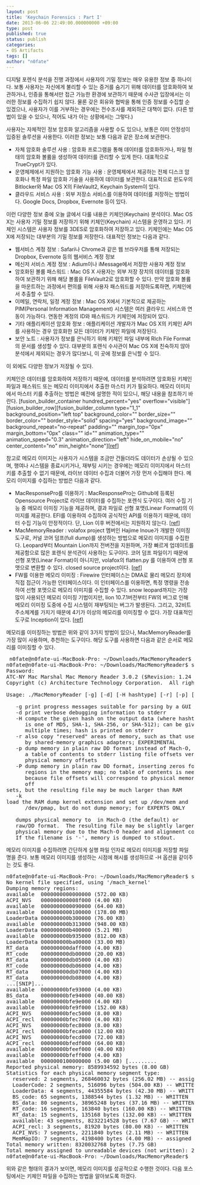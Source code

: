 ```yaml
---
layout: post
title: 'Keychain Forensics : Part I'
date: 2013-06-06 22:49:00.000000000 +09:00
type: post
published: true
status: publish
categories:
- OS Artifacts
tags: []
author: "n0fate"
---
```

<p>디지털 포렌식 분석을 진행 과정에서 사용자의 기밀 정보는 매우 유용한 정보 중 하나이다. 보통 사용자는 자신에게 불리할 수 있는 증거를 숨기기 위해 데이터를 암호화하여 보관하거나, 인증을 통해서만 접근 가능한 환경에 보관하기 때문에 수사관 입장에서는 이러한 정보를 수집하기 쉽지 않다. 물론 갖은 회유와 협박을 통해 인증 정보를 수집할 순 있겠으나, 사용자가 이를 거부하는 경우에는 전수조사를 제외하곤 대책이 없다. (다른 방법이 있을 수 있으나, 적어도 내가 아는 상황에서는 그렇다.)</p>
<p>사용자는 자체적인 정보 암호화 알고리즘을 사용할 수도 있으나, 보통은 이미 안정성이 입증된 솔루션을 사용한다. 이러한 정보는 보통 다음과 같은 장소에 보관한다.
<ul>
<li>자체 암호화 솔루션 사용 : 암호화 프로그램을 통해 데이터를 암호화하거나, 파일 형태의 암호화 볼륨을 생성하여 데이터를 관리할 수 있게 한다. 대표적으로 TrueCrypt가 있다.</li>
<li>운영체제에서 지원하는 암호화 기능 사용 : 운영체제에서 제공하는 전체 디스크 암호화나 특정 파일 암호화 기술을 사용하여 데이터를 보관한다. 대표적으로 윈도우의 Bitlocker와 Mac OS X의 FileVault2, Keychain System이 있다.</li>
<li>클라우드 서비스 사용 : 외부 저장소 서비스를 이용하여 데이터를 저장하는 방법이다. Google Docs, Dropbox, Evernote 등이 있다.</li>
</ul>
<p>이런 다양한 정보 중에 오늘 글에서 다룰 내용은 키체인(Keychain) 분석이다. Mac OS X는 사용자 기밀 정보를 저장하기 위해 키체인(Keychain) 시스템을 운영하고 있다. 키체인 시스템은 사용자 정보를 3DES로 암호화하여 저장하고 있다. 키체인에는 Mac OS X에 저장되는 대부분의 기밀 정보를 저장한다. 대표적인 정보는 다음과 같다.
<ul>
<li>웹서비스 계정 정보 : Safari나 Chrome과 같은 웹 브라우저를 통해 저장되는 Dropbox, Evernote 등의 웹서비스 계정 정보</li>
<li>메신저 서비스 계정 정보 : Adium이나 iMessage에서 저장한 사용자 계정 정보</li>
<li>암호화된 볼륨 패스워드 : Mac OS X 사용자는 외부 저장 장치의 데이터를 암호화하여 보관하기 위해 해당 볼륨을 FileVault2로 암호화할 수 있다. 만약 암호화 볼륨을 마운트하는 과정에서 편의를 위해 사용자 패스워드를 저장하도록하면, 키체인에서 추출할 수 있다.</li>
<li>이메일, 연락처, 일정 계정 정보 : Mac OS X에서 기본적으로 제공하는 PIM(Personal Information Management) 시스템은 여러 클라우드 서비스와 연동이 가능하다. 연동한 계정의 ID와 패스워드가 키체인에 저장되어 있다.</li>
<li>기타 애플리케이션 암호화 정보 : 애플리케이션 개발자가 Mac OS X의 키체인 API를 사용하는 경우 암호화한 모든 데이터가 키체인 파일에 저장된다.</li>
<li>보안 노트 : 사용자가 정보를 은닉하기 위해 키체인 파일 내부에 RIch File Format의 문서를 생성할 수 있다. 대부분의 포렌식 수사관이 Mac OS X에 친숙하지 않아 분석에서 제외되는 경우가 많다보니, 이 곳에 정보를 은닉할 수 있다.</li>
</ul>
<p>이 외에도 다양한 정보가 저장될 수 있다.</p>
<p>키체인은 데이터를 암호화하여 저장하기 때문에, 데이터를 분석하려면 암호화된 키체인 파일과 패스워드 또는 메모리 이미지에서 추출한 마스터 키가 필요하다. 메모리 이미지에서 마스터 키를 추출하는 방법은 예전에 설명한 적이 있으니, 해당 내용을 참조하기 바란다. [fusion_builder_container hundred_percent="yes" overflow="visible"][fusion_builder_row][fusion_builder_column type="1_1" background_position="left top" background_color="" border_size="" border_color="" border_style="solid" spacing="yes" background_image="" background_repeat="no-repeat" padding="" margin_top="0px" margin_bottom="0px" class="" id="" animation_type="" animation_speed="0.3" animation_direction="left" hide_on_mobile="no" center_content="no" min_height="none"][<a href="http://forensic.n0fate.com/2012/09/volafox-decrypting-keychain-file-using.html" target="_blank" title="">ref</a>]</p>
<p>참고로 메모리 이미지는 사용자가 시스템을 조금만 건들더라도 데이터가 손상될 수 있으며, 행여나 시스템을 종료시키거나, 재부팅 시키는 경우에는 메모리 이미지에서 마스터 키를 추출할 수 없기 때문에, 라이브 데이터 수집과 더불어 가장 먼저 수집해야 한다. 메모리 이미지를 수집하는 방법은 다음과 같다.<br /><a href="http://%28null%29/" target="_self" title=""></a>
<ul>
<li>MacResponsePro를 이용하기 : MacResponsePro는 Github에 등록된 Opensource Project로 라이브 데이터를 수집하는 포렌식 도구이다. 여러 수집 기능 중 메모리 이미징 기능을 제공하며, 결과 파일로 선형 포맷(Linear Format)의 이미지를 제공한다. EFI를 이용하여 수집하여 공식적인 API를 이용하기 때문에, 데이터 수집 기능이 안정적이다. 단, Lion 이후 버전에서는 지원하지 않는다. [<a href="http://macresponseforensics.com/" target="_blank" title="">ref</a>]</li>
<li>MacMemoryReader : volafox project 멤버인 Hajime Inoue가 개발한 이미징 도구로, 커널 코어 덤프(full dump)를 생성하는 방법으로 메모리 이미지를 수집한다. Leopard부터 Mountain Lion까지 전버전을 지원하며, 가장 빠르게 업데이트를 제공함으로 많은 포렌식 분석관이 사용하는 도구이다. 코어 덤프 파일이기 때문에 선형 포맷(Linear Format)이 아니지만, volafox의 flatten.py 를 이용하여 선형 포맷으로 변환할 수 있다. closed source project이다. [<a href="http://cybermarshal.com/index.php/cyber-marshal-utilities/mac-memory-reader" target="_blank" title="">ref</a>]</li>
<li>FW를 이용한 메모리 이미징 : Firewire 인터페이스는 DMA로 물리 메모리 장치에 직접 접근이 가능한 인터페이스이다. 이 인터페이스를 이용하면, 특정 명령을 전송하여 선형 포맷으로 메모리 이미지를 수집할 수 있다.  snow leopard까지는 가장 많이 사용되던 메모리 이미징 기법이지만, lion 10.7.1버전부터 FW의 버그로 인해 메모리 이미징 도중에 수집 시스템이 재부팅되는 버그가 발생된다. 그리고, 32비트 주소체계를 가지기 때문에 4기가 이상의 메모리를 이미징할 수 없다. 가장 대표적인 도구로 Inception이 있다. [<a href="http://www.blogger.com/blogger.g?blogID=7620918615785302711" target="_blank" title=""></a><a href="http://www.breaknenter.org/projects/inception/" target="_blank" title="">ref</a>]</li>
</ul>
<p>메모리를 이미징하는 방법은 위와 같이 3가지 방법이 있으나, MacMemoryReader를 가장 많이 사용하며, 추천하는 도구이다. 해당 도구를 사용하면 다음과 같은 순서로 메모리를 이미징할 수 있다.</p>
<pre> n0fate@n0fate-ui-MacBook-Pro: ~/Downloads/MacMemoryReader$ sudo ./MacMemoryReader<br />n0fate@n0fate-ui-MacBook-Pro: ~/Downloads/MacMemoryReader$ sudo ./MacMemoryReader <br />Password:<br />ATC-NY Mac Marshal Mac Memory Reader 3.0.2 ($Revision: 1.24 $)<br />Copyright (c) Architecture Technology Corporation.  All rights reserved.<br /><br />Usage: ./MacMemoryReader [-g] [-d] [-H hashtype] [-r] [-p] [-P] [-k] <filename><br /><br />   -g print progress messages suitable for parsing by a GUI<br />   -d print verbose debugging information to stderr<br />   -H compute the given hash on the output data (where hashtype<br />      is one of MD5, SHA-1, SHA-256, or SHA-512); can be given<br />      multiple times; hash is printed on stderr<br />   -r also copy "reserved" areas of memory, such as that used<br />      by shared-memory graphics adapters; EXPERIMENTAL<br />   -p dump memory in plain raw DD format instead of Mach-O, then write<br />      a table of contents to stderr listing file offsets versus<br />      physical memory offsets<br />   -P dump memory in plain raw DD format, inserting zeros for un-mapped<br />      regions in the memory map; no table of contents is needed,<br />      because file offsets will correspond to physical memory<br />      off
sets, but the resulting file may be much larger than RAM<br />   -k
load the RAM dump kernel extension and set up /dev/mem and<br />      /dev/pmap, but do not dump memory; for EXPERTS ONLY<br /><br />   dumps physical memory to <filename> in Mach-O (the default) or<br />   raw/DD format.  The resulting file may be slightly larger than<br />   physical memory due to the Mach-O header and alignment constraints.<br />   If the filename is '-', memory is dumped to stdout.<br /></filename></filename></pre>
<p>메모리 이미지를 수집하려면 간단하게 실행 파일 인자로 메모리 이미지를 저장할 파일 명을 준다. 보통 메모리 이미지를 생성하는 시점에 해시를 생성하므로 -H 옵션을 같이주는 것도 좋다.  
<pre>n0fate@n0fate-ui-MacBook-Pro: ~/Downloads/MacMemoryReader$ sudo ./MacMemoryReader test.mem<br />No kernel file specified, using '/mach_kernel' <br />Dumping memory regions:<br />available  0000000000000000 (572.00 KB)                               [WRITTEN]<br />ACPI_NVS   000000000008f000 (4.00 KB)                                 [WRITTEN]<br />available  0000000000090000 (64.00 KB)                                [WRITTEN]<br />available  0000000000100000 (178.00 MB)                               [WRITTEN]<br />LoaderData 000000000b300000 (76.00 KB)                                [WRITTEN]<br />available  000000000b313000 (948.00 KB)                               [WRITTEN]<br />LoaderData 000000000b400000 (5.21 MB)                                 [WRITTEN]<br />available  000000000b935000 (812.00 KB)                               [WRITTEN]<br />LoaderData 000000000ba00000 (33.00 MB)                                [WRITTEN]<br />RT_data    000000000daff000 (4.00 KB)                                 [WRITTEN]<br />RT_code    000000000db00000 (20.00 KB)                                [WRITTEN]<br />RT_data    000000000db05000 (4.00 KB)                                 [WRITTEN]<br />RT_code    000000000db06000 (4.00 KB)                                 [WRITTEN]<br />RT_data    000000000db07000 (4.00 KB)                                 [WRITTEN]<br />RT_data    000000000db08000 (4.00 KB)                                 [WRITTEN]<br />...[SNIP]...<br />available  00000000bfe93000 (4.00 KB)                                 [WRITTEN]<br />BS_data    00000000bfe94000 (40.00 KB)                                [WRITTEN]<br />available  00000000bfe9e000 (4.00 KB)                                 [WRITTEN]<br />available  00000000bfe9f000 (152.00 KB)                               [WRITTEN]<br />ACPI_NVS   00000000bfec5000 (8.00 KB)                                 [WRITTEN]<br />ACPI_recl  00000000bfec7000 (4.00 KB)                                 [WRITTEN]<br />ACPI_NVS   00000000bfec8000 (8.00 KB)                                 [WRITTEN]<br />ACPI_recl  00000000bfeca000 (12.00 KB)                                [WRITTEN]<br />ACPI_NVS   00000000bfecd000 (72.00 KB)                                [WRITTEN]<br />ACPI_recl  00000000bfedf000 (64.00 KB)                                [WRITTEN]<br />available  00000000bfeef000 (40.00 KB)                                [WRITTEN]<br />available  00000000bfeff000 (4.00 KB)                                 [WRITTEN]<br />available  0000000100000000 (5.00 GB) [.........                     ]  28.2% /^available  0000000100000000 (5.00 GB)                                 [WRITTEN]<br />Reported physical memory: 8589934592 bytes (8.00 GB)<br />Statistics for each physical memory segment type:<br />  reserved: 2 segments, 268460032 bytes (256.02 MB) -- assigned to unreadable device<br />  LoaderCode: 2 segments, 516096 bytes (504.00 KB) -- WRITTEN<br />  LoaderData: 4 segments, 44355584 bytes (42.30 MB) -- WRITTEN<br />  BS_code: 65 segments, 1388544 bytes (1.32 MB) -- WRITTEN<br />  BS_data: 80 segments, 38965248 bytes (37.16 MB) -- WRITTEN<br />  RT_code: 16 segments, 163840 bytes (160.00 KB) -- WRITTEN<br />  RT_data: 15 segments, 135168 bytes (132.00 KB) -- WRITTEN<br />  available: 43 segments, 8232214528 bytes (7.67 GB) -- WRITTEN<br />  ACPI_recl: 3 segments, 81920 bytes (80.00 KB) -- WRITTEN<br />  ACPI_NVS: 7 segments, 2211840 bytes (2.11 MB) -- WRITTEN<br />  MemMapIO: 7 segments, 4198400 bytes (4.00 MB) -- assigned to unreadable device<br />Total memory written: 8320032768 bytes (7.75 GB)<br />Total memory assigned to unreadable devices (not written): 272658432 bytes (260.03 MB)<br />n0fate@n0fate-ui-MacBook-Pro: ~/Downloads/MacMemoryReader$ <br /></pre>
<p>위와 같은 형태의 결과가 보이면, 메모리 이미지를 성공적으로 수행한 것이다. 다음 포스팅에서는 키체인 파일을 수집하는 방법을 알아보도록 하겠다.

